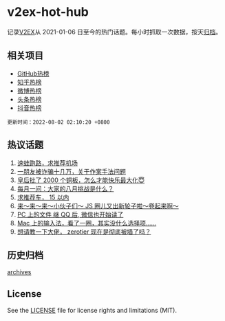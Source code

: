 # v2ex-hot-hub

 记录[V2EX](https://www.v2ex.com/)从 2021-01-06 日至今的热门话题。每小时抓取一次数据，按天[归档](archives)。
 
 ## 相关项目

- [GitHub热榜](https://github.com/lonnyzhang423/github-hot-hub)
- [知乎热榜](https://github.com/lonnyzhang423/zhihu-hot-hub)
- [微博热榜](https://github.com/lonnyzhang423/weibo-hot-hub)
- [头条热榜](https://github.com/lonnyzhang423/toutiao-hot-hub)
- [抖音热榜](https://github.com/lonnyzhang423/douyin-hot-hub)


 `更新时间：2022-08-02 02:10:20 +0800`

## 热议话题

1. [速蛙跑路，求推荐机场](https://www.v2ex.com/t/869861)
1. [一朋友被诈骗十几万，关于作案手法问题](https://www.v2ex.com/t/869882)
1. [皇后批了 2000 个铜板，怎么才能快乐最大化😇](https://www.v2ex.com/t/869936)
1. [每月一问：大家的八月挑战是什么？](https://www.v2ex.com/t/869890)
1. [求推荐车， 15 以内](https://www.v2ex.com/t/869901)
1. [来～来～来～小伙子们～ JS 圈儿又出新轮子啦～卷起来啊～](https://www.v2ex.com/t/869858)
1. [PC 上的文件 继 QQ 后, 微信也开始读了](https://www.v2ex.com/t/869864)
1. [Mac 上的输入法，看了一圈，其实没什么选择项……](https://www.v2ex.com/t/869964)
1. [想请教一下大佬， zerotier 现在是彻底被墙了吗？](https://www.v2ex.com/t/869846)

## 历史归档

[archives](archives)

## License

See the [LICENSE](LICENSE) file for license rights and limitations (MIT).
